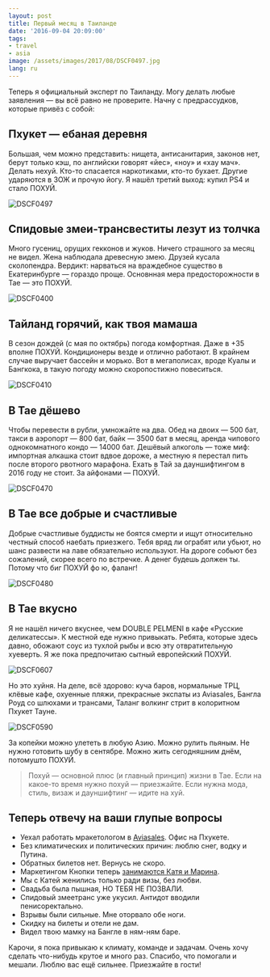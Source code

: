 ```yaml
---
layout: post
title: Первый месяц в Таиланде
date: '2016-09-04 20:09:00'
tags:
- travel
- asia
image: /assets/images/2017/08/DSCF0497.jpg
lang: ru
---
```


Теперь я официальный эксперт по Таиланду. Могу делать любые заявления — вы всё равно не проверите. Начну с предрассудков, которые привёз с собой:

## Пхукет — ебаная деревня

Большая, чем можно представить: нищета, антисанитария, законов нет, берут только кэш, по английски говорят «йес», «ноу» и «хау мач». Делать нехуй. Кто-то спасается наркотиками, кто-то бухает. Другие ударяются в ЗОЖ и прочую йогу. Я нашёл третий выход: купил PS4 и стало ПОХУЙ.

![DSCF0497](/assets/images/2017/08/DSCF0497.jpg)

## Спидовые змеи-трансвеститы лезут из толчка

Много гусениц, орущих гекконов и жуков. Ничего страшного за месяц не видел. Жена наблюдала древесную змею. Друзей кусала сколопендра. Вердикт: нарваться на враждебное существо в Екатеринбурге — гораздо проще. Основнная мера предосторожности в Тае — это ПОХУЙ.

![DSCF0400](/assets/images/2017/08/DSCF0400.jpg)

## Тайланд горячий, как твоя мамаша

В сезон дождей (с мая по октябрь) погода комфортная. Даже в +35 вполне ПОХУЙ. Кондиционеры везде и отлично работают. В крайнем случае выручает бассейн и морько. Вот в мегаполисах, вроде Куалы и Бангкока, в такую погоду можно скоропостижно повеситься.

![DSCF0410](/assets/images/2017/08/DSCF0410.jpg)

## В Тае дёшево

Чтобы перевести в рубли, умножайте на два. Обед на двоих — 500 бат, такси в аэропорт — 800 бат, байк — 3500 бат в месяц, аренда чипового однокомнатного кондо — 14000 бат. Дешёвый алкоголь — тоже миф: импортная алкашка стоит вдвое дороже, а местную я перестал пить после второго рвотного марафона. Ехать в Тай за дауншифтингом в 2016 году не стоит. За айфонами — ПОХУЙ.

![DSCF0470](/assets/images/2017/08/DSCF0470.jpg)

## В Тае все добрые и счастливые

Добрые счастливые буддисты не боятся смерти и ищут относительно честный способ наебать приезжего. Тебя вряд ли ограбят или убьют, но шанс развести на лаве обязательно используют. На дороге собьют без сожалений, скорее всего по встречке. А денег будешь должен ты. Потому что биг ПОХУЙ фо ю, фаланг!

![DSCF0480](/assets/images/2017/08/DSCF0480.jpg)

## В Тае вкусно

Я не нашёл ничего вкуснее, чем DOUBLE PELMENI в кафе «Русские деликатессы». К местной еде нужно привыкать. Ребята, которые здесь давно, обожают соус из тухлой рыбы и всю эту отвратительную хуеверть. Я же пока предпочитаю сытный европейский ПОХУЙ.

![DSCF0607](/assets/images/2017/08/DSCF0607.jpg)

Но это хуйня. На деле, всё здорово: куча баров, нормальные ТРЦ, клёвые кафе, охуенные пляжи, прекрасные экспаты из Aviasales, Бангла Роуд со шлюхами и трансами, Таланг волкинг стрит в колоритном Пхукет Тауне.

![DSCF0590](/assets/images/2017/08/DSCF0590.jpg)

За копейки можно улететь в любую Азию. Можно рулить пьяным. Не нужно готовить шубу в сентябре. Можно жить сегодняшним днём, потомушто ПОХУЙ.

> Похуй — основной плюс (и главный принцип) жизни в Тае. Если на какое-то время нужно похуй — приезжайте. Если нужна мода, стиль, визаж и дауншифтинг — идите на хуй.

## Теперь отвечу на ваши глупые вопросы

- Уехал работать мракетологом в [Aviasales](http://aviasales.ru). Офис на Пхукете.
- Без климатических и политических причин: люблю снег, водку и Путина.
- Обратных билетов нет. Вернусь не скоро.
- Маркетингом Кнопки теперь [занимаются Катя и Марина](http://knopka.com/about/marketers/).
- Мы с Катей женились только ради визы, без любви.
- Свадьба была пышная, НО ТЕБЯ НЕ ПОЗВАЛИ.
- Спидовый змеетранс уже укусил. Антидот вводили пенисоректально.
- Взрывы были сильные. Мне оторвало обе ноги.
- Скидку на билеты и отели не дам.
- Видел твою мамку на Бангле в ням-ням баре.

Карочи, я пока привыкаю к климату, команде и задачам. Очень хочу сделать что-нибудь крутое и много раз. Спасибо, что помогали и мешали. Люблю вас ещё сильнее. Приезжайте в гости!
